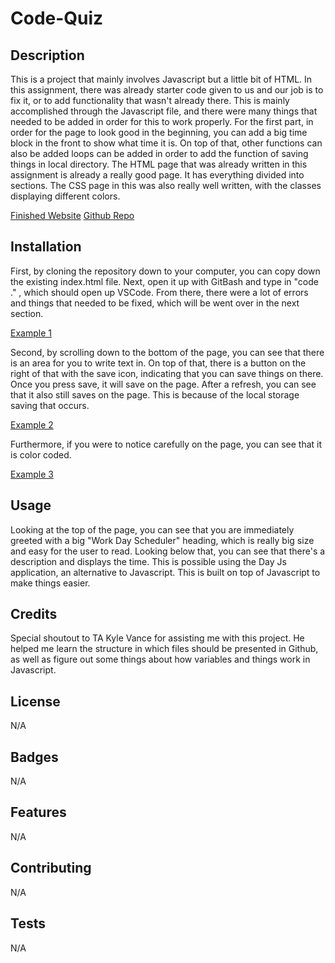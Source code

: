 # Code-Quiz

## Description 

This is a project that mainly involves Javascript but a little bit of HTML. In this assignment, there was already starter code given to us and our job is to fix it, or to add functionality that wasn't already there. This is mainly accomplished through the Javascript file, and there were many things that needed to be added in order for this to work properly. For the first part, in order for the page to look good in the beginning, you can add a big time block in the front to show what time it is. On top of that, other functions can also be added loops can be added in order to add the function of saving things in local directory. The HTML page that was already written in this assignment is already a really good page. It has everything divided into sections. The CSS page in this was also really well written, with the classes displaying different colors.

[Finished Website](https://kevinhng77.github.io/Third-Party-API/)
[Github Repo](https://github.com/kevinhng77/Third-Party-API)


## Installation

First, by cloning the repository down to your computer, you can copy down the existing index.html file. Next, open it up with GitBash and type in "code ." , which should open up VSCode. From there, there were a lot of errors and things that needed to be fixed, which will be went over in the next section.

[Example 1](./assets/image1.png)

Second, by scrolling down to the bottom of the page, you can see that there is an area for you to write text in. On top of that, there is a button on the right of that with the save icon, indicating that you can save things on there. Once you press save, it will save on the page. After a refresh, you can see that it also still saves on the page. This is because of the local storage saving that occurs.

[Example 2](./assets/image2.png)

Furthermore, if you were to notice carefully on the page, you can see that it is color coded.

[Example 3](./assets/image3.png)

## Usage 

Looking at the top of the page, you can see that you are immediately greeted with a big "Work Day Scheduler" heading, which is really big size and easy for the user to read. Looking below that, you can see that there's a description and displays the time. This is possible using the Day Js application, an alternative to Javascript. This is built on top of Javascript to make things easier. 

## Credits

Special shoutout to TA Kyle Vance for assisting me with this project. He helped me learn the structure in which files should be presented in Github, as well as figure out some things about how variables and things work in Javascript.


## License

N/A

## Badges

N/A

## Features

N/A

## Contributing

N/A

## Tests

N/A